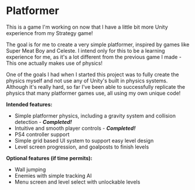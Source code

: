 # Platformer

This is a game I'm working on now that I have a little bit more Unity experience from my Strategy game!

The goal is for me to create a very simple platformer, inspired by games like Super Meat Boy and Celeste. I intend only for this to be a learning experience for me, as it's a lot different from the previous game I made - This one actually makes use of physics!

One of the goals I had when I started this project was to fully create the physics myself and not use any of Unity's built in physics systems. Although it's really hard, so far I've been able to successfully replicate the physics that many platformer games use, all using my own unique code! 

**Intended features:**
- Simple platformer physics, including a gravity system and collision detection - ***Completed!***
- Intuitive and smooth player controls - ***Completed!***
- PS4 controller support
- Simple grid based UI system to support easy level design
- Level screen progression, and goalposts to finish levels

**Optional features (if time permits):**
- Wall jumping
- Enemies with simple tracking AI
- Menu screen and level select with unlockable levels
